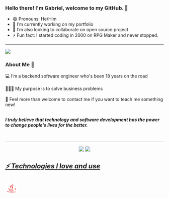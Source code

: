 ### Hello there! I'm Gabriel, welcome to my GitHub. 🌱

- 😄 Pronouns: He/Him
- 🔭 I’m currently working on my portfolio
- 👯 I’m also looking to collaborate on open source project
- ⚡ Fun fact: I started coding in 2000 on RPG Maker and never stopped.

<hr />
	<a href="mailto:gabriel.pombo75@gmail.com.com">
	  <img align="left" width="26px" src="https://cdn.jsdelivr.net/npm/simple-icons@v3/icons/gmail.svg" />
	</a>

<br/>

### About Me 🚀
💻 I’m a backend software engineer who's been 18 years on the road </br> </br>
👨🏼‍💻 My purpose is to solve business problems </br></br>
💬 Feel more than welcome to contact me if you want to teach me something new!</br></br>
   
 <b><i>I truly believe that technology and software development has the power to change people's lives for the better. 
   
<br/>
<hr />
  
<div align="center">
  <a href="https://github.com/GabrielPombo75">
  <img height="180em" src="https://github-readme-stats.vercel.app/api?username=GabrielPombo75&show_icons=true&theme=gradient&include_all_commits=true&count_private=true"/>
  <img height="180em" src="https://github-readme-stats.vercel.app/api/top-langs/?username=GabrielPombo75&layout=compact&langs_count=7&theme=gradient"/>
</div>
	
## ⚡ Technologies I love and use
  
<div style="display: inline_block"><br>
  <img align="center" alt="java" height="30" width="40" src="https://raw.githubusercontent.com/devicons/devicon/master/icons/java/java-plain.svg">
</div>



